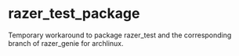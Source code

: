 # razer_test_package

Temporary workaround to package razer_test and the corresponding branch of razer_genie for archlinux.